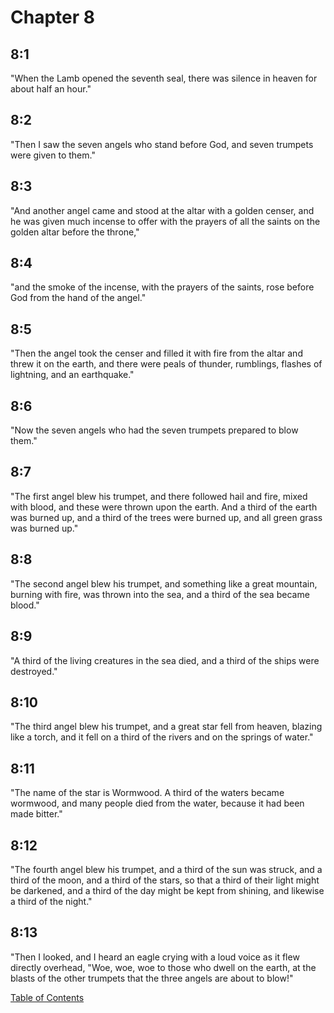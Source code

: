 # Chapter 8 #

## 8:1 ##
"When the Lamb opened the seventh seal, there was silence in heaven for about half an hour."


## 8:2 ##
"Then I saw the seven angels who stand before God, and seven trumpets were given to them."


## 8:3 ##
"And another angel came and stood at the altar with a golden censer, and he was given much incense to offer with the prayers of all the saints on the golden altar before the throne,"


## 8:4 ##
"and the smoke of the incense, with the prayers of the saints, rose before God from the hand of the angel."


## 8:5 ##
"Then the angel took the censer and filled it with fire from the altar and threw it on the earth, and there were peals of thunder, rumblings, flashes of lightning, and an earthquake."


## 8:6 ##
"Now the seven angels who had the seven trumpets prepared to blow them."


## 8:7 ##
"The first angel blew his trumpet, and there followed hail and fire, mixed with blood, and these were thrown upon the earth. And a third of the earth was burned up, and a third of the trees were burned up, and all green grass was burned up."


## 8:8 ##
"The second angel blew his trumpet, and something like a great mountain, burning with fire, was thrown into the sea, and a third of the sea became blood."


## 8:9 ##
"A third of the living creatures in the sea died, and a third of the ships were destroyed."


## 8:10 ##
"The third angel blew his trumpet, and a great star fell from heaven, blazing like a torch, and it fell on a third of the rivers and on the springs of water."


## 8:11 ##
"The name of the star is Wormwood. A third of the waters became wormwood, and many people died from the water, because it had been made bitter."


## 8:12 ##
"The fourth angel blew his trumpet, and a third of the sun was struck, and a third of the moon, and a third of the stars, so that a third of their light might be darkened, and a third of the day might be kept from shining, and likewise a third of the night."


## 8:13 ##
"Then I looked, and I heard an eagle crying with a loud voice as it flew directly overhead, "Woe, woe, woe to those who dwell on the earth, at the blasts of the other trumpets that the three angels are about to blow!"


[Table of Contents](#revelation)
